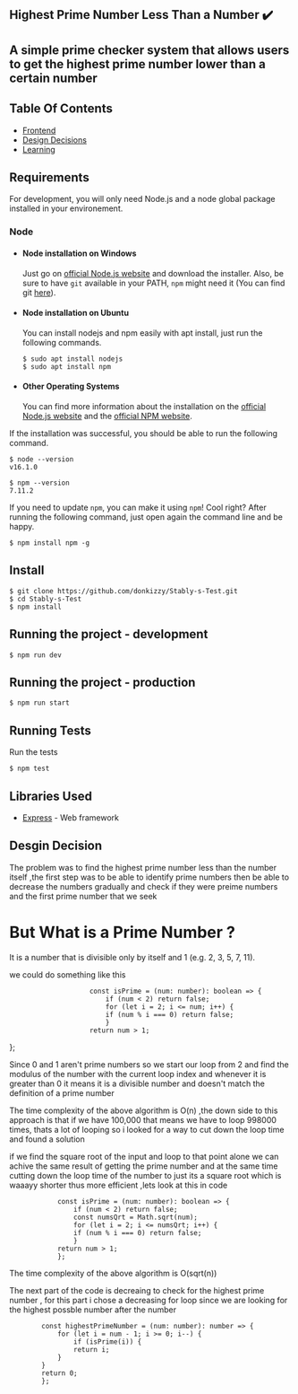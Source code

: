 ## Highest Prime Number Less Than a Number ✔️

A simple prime checker system that allows users to get the highest prime number lower than a certain number
---

## Table Of Contents

- [Frontend](https://prime-checker-frontend.herokuapp.com/) 
- [Design Decisions](nfdjfj) 
- [Learning](goog)

## Requirements

For development, you will only need Node.js and a node global package installed in your environement.

### Node

-   #### Node installation on Windows

    Just go on [official Node.js website](https://nodejs.org/) and download the installer.
    Also, be sure to have `git` available in your PATH, `npm` might need it (You can find git [here](https://git-scm.com/)).

-   #### Node installation on Ubuntu

    You can install nodejs and npm easily with apt install, just run the following commands.

        $ sudo apt install nodejs
        $ sudo apt install npm

-   #### Other Operating Systems
    You can find more information about the installation on the [official Node.js website](https://nodejs.org/) and the [official NPM website](https://npmjs.org/).

If the installation was successful, you should be able to run the following command.

    $ node --version
    v16.1.0

    $ npm --version
    7.11.2

If you need to update `npm`, you can make it using `npm`! Cool right? After running the following command, just open again the command line and be happy.

    $ npm install npm -g

###

## Install

    $ git clone https://github.com/donkizzy/Stably-s-Test.git
    $ cd Stably-s-Test
    $ npm install


## Running the project - development

    $ npm run dev 

## Running the project - production

    $ npm run start 
     

## Running Tests


Run the tests
    
    $ npm test 



## Libraries Used

- [Express](http://expressjs.com/) - Web framework

## Desgin Decision
The problem was to find the highest prime number less than the  number itself ,the first step was to be able to identify prime numbers then  be able to decrease the numbers gradually and check if they were preime numbers and the first prime number that we seek 

# But What is a Prime Number  ?
It is a number that is divisible only by itself and 1 (e.g. 2, 3, 5, 7, 11).

we could do something like this 

                        const isPrime = (num: number): boolean => {
                            if (num < 2) return false;
                            for (let i = 2; i <= num; i++) {
                            if (num % i === 0) return false;
                            }
                        return num > 1;
  };

Since 0 and 1 aren't prime numbers so we start our loop from 2  and find the  modulus of the number  with the current loop index  and whenever it is greater than 0  it means it is a divisible number and doesn't match the definition of a prime number 

The time complexity of the above algorithm is O(n)  ,the down side to this approach is that if we have 100,000 that means we have to loop 998000 times, thats a lot of looping  so i looked for a way to cut down the loop time and  found a solution 

if we find the square root of the input and loop to that point alone we can achive the same result of getting the prime number and at the same time cutting down the loop time of the number to just its a square root which is waaayy shorter thus more efficient  ,lets look  at this in code

                const isPrime = (num: number): boolean => {
                    if (num < 2) return false;
                    const numsQrt = Math.sqrt(num);
                    for (let i = 2; i <= numsQrt; i++) {
                    if (num % i === 0) return false;
                    }
                return num > 1;
                };

 The time complexity of the above algorithm is O(sqrt(n))

 The next part of the  code is decreaing to check for the highest prime number , for this part i chose a decreasing for loop since we are looking for the highest possble number after the number

            const highestPrimeNumber = (num: number): number => {
                for (let i = num - 1; i >= 0; i--) {
                    if (isPrime(i)) {
                    return i;
                }
            }
            return 0;
            };

            
